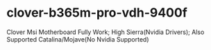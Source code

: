 # clover-b365m-pro-vdh-9400f
Clover Msi Motherboard Fully Work; High Sierra(Nvidia Drivers); Also Supported Catalina/Mojave(No Nvidia Supported)
